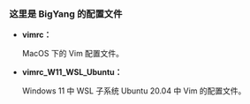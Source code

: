 ### 这里是 BigYang 的配置文件

+ **vimrc：**

  MacOS 下的 Vim 配置文件。

+ **vimrc_W11_WSL_Ubuntu：**

  Windows 11 中 WSL 子系统 Ubuntu 20.04 中 Vim 的配置文件。
